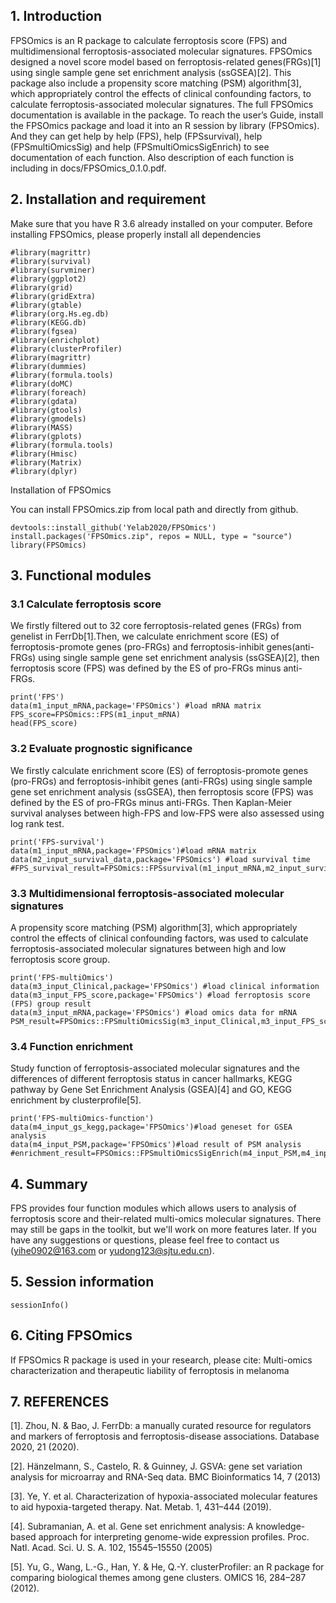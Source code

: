 
## 1. Introduction
  FPSOmics is an R package to calculate ferroptosis score (FPS) and multidimensional ferroptosis-associated molecular signatures. 
 FPSOmics designed a novel score model based on ferroptosis-related genes(FRGs)[1] using single sample gene set enrichment analysis (ssGSEA)[2]. This package also include a propensity score matching (PSM) algorithm[3], which appropriately control the effects of clinical confounding factors, to calculate ferroptosis-associated molecular signatures.
  The full FPSOmics documentation is available in the package. To reach the user’s Guide, install the FPSOmics package and load it into an R session by library (FPSOmics). And they can get help by help (FPS), help (FPSsurvival), help (FPSmultiOmicsSig) and help (FPSmultiOmicsSigEnrich) to see documentation of each function. Also description of each function is including in docs/FPSOmics_0.1.0.pdf.

## 2. Installation and requirement
Make sure that you have R 3.6 already installed on your computer. Before installing FPSOmics, please properly install all dependencies
```{r echo = TRUE}
#library(magrittr)
#library(survival)
#library(survminer)
#library(ggplot2)
#library(grid)
#library(gridExtra)
#library(gtable)
#library(org.Hs.eg.db)
#library(KEGG.db)
#library(fgsea)
#library(enrichplot)
#library(clusterProfiler)
#library(magrittr)
#library(dummies)
#library(formula.tools)
#library(doMC)
#library(foreach)
#library(gdata)
#library(gtools)
#library(gmodels)
#library(MASS)
#library(gplots)
#library(formula.tools)
#library(Hmisc) 
#library(Matrix)
#library(dplyr)
```
Installation of FPSOmics

You can install FPSOmics.zip from local path and directly from github.
```{r echo = TRUE}
devtools::install_github('Yelab2020/FPSOmics')
install.packages('FPSOmics.zip", repos = NULL, type = "source")
library(FPSOmics)
```

## 3. Functional modules
### 3.1 Calculate ferroptosis score
We  firstly filtered out to 32 core ferroptosis-related genes (FRGs) from genelist in FerrDb[1].Then, we calculate enrichment score (ES) of  ferroptosis-promote genes (pro-FRGs) and ferroptosis-inhibit genes(anti-FRGs) using single sample gene set enrichment analysis (ssGSEA)[2], then ferroptosis score (FPS) was defined by the ES of pro-FRGs minus anti-FRGs.
```{r}
print('FPS')
data(m1_input_mRNA,package='FPSOmics') #load mRNA matrix
FPS_score=FPSOmics::FPS(m1_input_mRNA)
head(FPS_score)
```

### 3.2 Evaluate prognostic significance
We firstly calculate enrichment score (ES) of ferroptosis-promote genes (pro-FRGs) and ferroptosis-inhibit genes (anti-FRGs) using single sample gene set enrichment analysis (ssGSEA), then ferroptosis score (FPS) was defined by the ES of pro-FRGs minus anti-FRGs. Then Kaplan-Meier survival analyses between high-FPS and low-FPS were also assessed using log rank test.
```{r}
print('FPS-survival')
data(m1_input_mRNA,package='FPSOmics')#load mRNA matrix
data(m2_input_survival_data,package='FPSOmics') #load survival time
#FPS_survival_result=FPSOmics::FPSsurvival(m1_input_mRNA,m2_input_survival_data)

```

### 3.3 Multidimensional ferroptosis-associated molecular signatures
A propensity score matching (PSM) algorithm[3], which appropriately control the effects of clinical confounding factors, was used to calculate ferroptosis-associated molecular signatures between high and low ferroptosis score group.
```{r}
print('FPS-multiOmics')
data(m3_input_Clinical,package='FPSOmics') #load clinical information
data(m3_input_FPS_score,package='FPSOmics') #load ferroptosis score (FPS) group result
data(m3_input_mRNA,package='FPSOmics') #load omics data for mRNA
PSM_result=FPSOmics::FPSmultiOmicsSig(m3_input_Clinical,m3_input_FPS_score,m3_input_mRNA)
```


### 3.4 Function enrichment
Study function of ferroptosis-associated molecular signatures and the differences of different ferroptosis status in cancer hallmarks, KEGG pathway by Gene Set Enrichment Analysis (GSEA)[4] and GO, KEGG enrichment by clusterprofile[5].
```{r}
print('FPS-multiOmics-function')
data(m4_input_gs_kegg,package='FPSOmics')#load geneset for GSEA analysis
data(m4_input_PSM,package='FPSOmics')#load result of PSM analysis
#enrichment_result=FPSOmics::FPSmultiOmicsSigEnrich(m4_input_PSM,m4_input_gs_kegg,'temp_folder')

```

## 4. Summary
FPS provides four function modules which allows users to analysis of ferroptosis score and their-related multi-omics molecular signatures. There may still be gaps in the toolkit, but we'll work on more features later. If you have any suggestions or questions, please feel free to contact us (yihe0902@163.com or yudong123@sjtu.edu.cn).

## 5. Session information
```{r}
sessionInfo()
```
## 6. Citing FPSOmics
If FPSOmics R package is used in your research, please cite: Multi-omics characterization and therapeutic liability of ferroptosis in melanoma

## 7. REFERENCES
[1]. Zhou, N. & Bao, J. FerrDb: a manually curated resource for regulators and markers of ferroptosis and ferroptosis-disease associations. Database 2020, 21 (2020).

[2]. Hänzelmann, S., Castelo, R. & Guinney, J. GSVA: gene set variation analysis for microarray and RNA-Seq data. BMC Bioinformatics 14, 7 (2013)

[3]. Ye, Y. et al. Characterization of hypoxia-associated molecular features to aid hypoxia-targeted therapy. Nat. Metab. 1, 431–444 (2019).

[4]. Subramanian, A. et al. Gene set enrichment analysis: A knowledge-based approach for interpreting genome-wide expression profiles. Proc. Natl. Acad. Sci. U. S. A. 102, 15545–15550 (2005)

[5]. Yu, G., Wang, L.-G., Han, Y. & He, Q.-Y. clusterProfiler: an R package for comparing biological themes among gene clusters. OMICS 16, 284–287 (2012).
